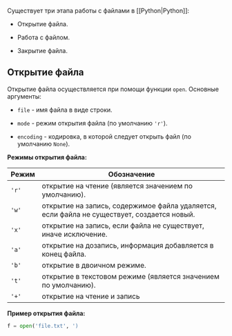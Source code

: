Существует три этапа работы с файлами в [[Python|Python]]:

- Открытие файла.

- Работа с файлом.

- Закрытие файла.

## Открытие файла

Открытие файла осуществляется при помощи функции `open`. Основные аргументы:

- `file` - имя файла в виде строки.

- `mode` - режим открытия файла (по умолчанию `'r'`).

- `encoding` - кодировка, в которой следует открыть файл (по умолчанию `None`).

**Режимы открытия файла:**

| Режим | Обозначение                                                                                |
| ----- | ------------------------------------------------------------------------------------------ |
| `'r'` | открытие на чтение (является значением по умолчанию).                                      |
| `'w'` | открытие на запись, содержимое файла удаляется, если файла не существует, создается новый. |
| `'x'` | открытие на запись, если файла не существует, иначе исключение.                            |
| `'a'` | открытие на дозапись, информация добавляется в конец файла.                                |
| `'b'` | открытие в двоичном режиме.                                                                |
| `'t'` | открытие в текстовом режиме (является значением по умолчанию).                             |
| `'+'` | открытие на чтение и запись                                                                |

**Пример открытия файла:**

```Python
f = open('file.txt', ')
```